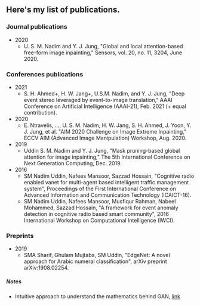 ## Here's my list of publications. 

### Journal publications
* 2020
    * U. S. M. Nadim and Y. J. Jung, "Global and local attention-based free-form image inpainting," Sensors, vol. 20, no. 11, 3204, June 2020.

### Conferences publications
* 2021
    * S. H. Ahmed+, H. W. Jang+, U.S.M. Nadim, and Y. J. Jung, "Deep event stereo leveraged by event-to-image translation," AAAI Conference on Artificial Intelligence (AAAI-21), Feb. 2021  (+ equal contribution). 
* 2020
    * E. Ntravelis, ..., U. S. M. Nadim, H. W. Jang, S. H. Ahmed, J. Yoon, Y. J. Jung, et al. "AIM 2020 Challenge on Image Extreme Inpainting," ECCV AIM (Advanced Image Manipulation) Workshop, Aug. 2020. 
* 2019
    * Uddin S. M. Nadim and Y. J. Jung, "Mask pruning-based global attention for image inpainting," The 5th International Conference on Next Generation Computing, Dec. 2019.
* 2016
    * SM Nadim Uddin, Nafees Mansoor, Sazzad Hossain, "Cognitive radio enabled vanet for multi-agent based intelligent traffic management system", Proceedings of the First International Conference on Advanced Information and Communication Technology (ICAICT-16). 
    * SM Nadim Uddin, Nafees Mansoor, Musfiqur Rahman, Nabeel Mohammed, Sazzad Hossain, "A framework for event anomaly detection in cognitive radio based smart community", 2016 International Workshop on Computational Intelligence (IWCI).
### Preprints
* 2019
    * SMA Sharif, Ghulam Mujtaba, SM Uddin, "EdgeNet: A novel approach for Arabic numeral classification", arXiv preprint arXiv:1908.02254.
##### Notes 
* Intuitive approach to understand the mathematics behind GAN, [link](https://www.researchgate.net/publication/332157589_Intuitive_approach_to_understand_the_mathematics_behind_GAN)
